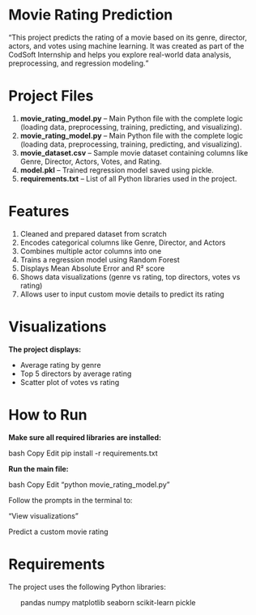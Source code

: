 # Movie Rating Prediction

<q>This project predicts the rating of a movie based on its genre, director, actors, and votes using machine learning. It was created as part of the CodSoft Internship and helps you explore real-world data analysis, preprocessing, and regression modeling.</q>

# Project Files
<ol>
<li><b>movie_rating_model.py</b> – Main Python file with the complete logic (loading data, preprocessing, training, predicting, and visualizing).</li>

<li><b>movie_rating_model.py</b> – Main Python file with the complete logic (loading data, preprocessing, training, predicting, and visualizing).</li>

<li><b>movie_dataset.csv</b> – Sample movie dataset containing columns like Genre, Director, Actors, Votes, and Rating.</li>

<li><b>model.pkl</b> – Trained regression model saved using pickle.</li>

<li><b>requirements.txt</b> – List of all Python libraries used in the project.</li>
</ol>

# Features
<ol>
<li>Cleaned and prepared dataset from scratch</li>

<li>Encodes categorical columns like Genre, Director, and Actors</li>

<li>Combines multiple actor columns into one</li>

<li>Trains a regression model using Random Forest</li>

<li>Displays Mean Absolute Error and R² score</li>

<li>Shows data visualizations (genre vs rating, top directors, votes vs rating)</li>

<li>Allows user to input custom movie details to predict its rating</li>

</ol>

# Visualizations

<b>The project displays:</b>
<ul>

<li>Average rating by genre</li>

<li>Top 5 directors by average rating</li>

<li>Scatter plot of votes vs rating</li>
</ul>

# How to Run

<b>Make sure all required libraries are installed:</b>

bash
Copy
Edit
pip install -r requirements.txt

<b>Run the main file:</b>

bash
Copy
Edit
<q>python movie_rating_model.py</q>

Follow the prompts in the terminal to:

<q>View visualizations</q>

Predict a custom movie rating

# Requirements

The project uses the following Python libraries:
<ul>
pandas
numpy
matplotlib
seaborn
scikit-learn
pickle
</ul>
